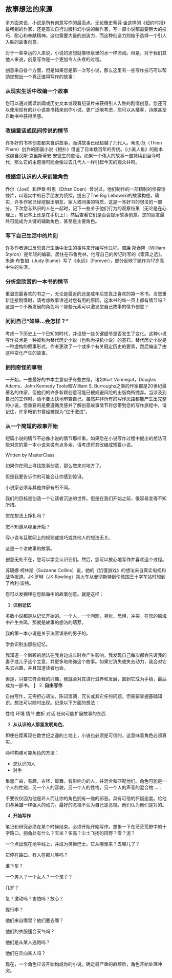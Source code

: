## 故事想法的来源

多方面来说，小说是所有创意写作的最高点。无论像史蒂芬·金这样的《纽约时报》最畅销的作家，还是首次自行出版科幻小说的新作家，写一部小说都需要巨大的技巧，耐心和奉献精神。这也需要大量的创造力，而这种创造力则始于选择一个引人入胜的故事创意。

对于一些幸运的人来说，小说的思想就像喷泉里的水一样流动。但是，对于我们其他人来说，创意写作是一个更加令人头疼的过程。

创意来自各个方面，但是如果您是第一次写小说，那么这里有一些写作技巧可以帮助您想出一个真正值得写作的故事：

### 从现实生活中改编一个故事

您可以通过阅读新闻或历史文本或观看纪录片来获得引人入胜的剧情创意。您还可以使用现有的非小说类书籍来创作小说。更广泛地考虑，您可以从播客，诗歌甚至自助书中获得灵感。

### 改编童话或民间传说的情节

许多好的书本创意都来自讲故事，而讲故事已经超越了几代人。蒂恩·范（Thien Pham）创作的图画小说《相扑》借鉴了日本数百年的传统。《小美人鱼》的剧本改编自汉斯·克里斯蒂安·安徒生的童话。如果一个伟大的故事一直持续到当今时代，那么它的主题很可能会像过去几代人一样引起今天的观众共鸣。

### 根据您认识的人来创建角色

乔尔（Joel）和伊桑·科恩（Ethan Coen）曾说过，他们制作的一部精制的侦探惊悚片，以现实中的石手朋友为侦探，提出了The Big Lebowski的故事构想。确实，许多作家已经挖掘出朋友，家人或同事的特质，这是一本好书的想法的一部分。下次您与熟识的人在一起时，记下一些关于他们行为的观察结果（无论是在心理上，笔记本上还是在手机上），然后查看它们是否会提示故事创意。您的朋友最终可能成为关键的辅助角色，甚至是主要角色。

### 写下自己生活中的片刻

许多作者通过反思自己生活中发生的事件来开始写作过程。威廉·斯泰隆（William Styron）是年轻的编辑，居住在布鲁克林，他写自己的传记时写的《索菲之选》。朱迪·布鲁姆（Judy Blume）写了《永远》（Forever），部分反映了她作为17岁高中生的生活。

### 分析您欣赏的一本书的情节

重温您最喜欢的书之一，无论是最近的还是成年后您真正喜欢的第一本书。当您重新连接剧情时，请考虑故事讲述对您有用的原因。这本书的每一页上都有情节吗？这是一个不断发展的角色吗？哪些元素可以激发您自己故事的情节创意？

### 问问自己“如果...会怎样？”

考虑一下历史上一个已知的时代，并设想一些关键细节是否发生了变化。这种小说写作技术是一种被称为替代历史小说（也称为投机小说）的基石。替代历史小说是一种虚构的叙事形式，作者更改了一个或多个有关既定历史的要素，然后编造了由这种变化产生的故事。

### 拥抱奇怪的事物

一开始，一些最好的书本主意似乎有些古怪，诸如Kurt Vonnegut，Douglas Adams，John Kennedy Toole和William S. Burroughs之类的作家都是20世纪最著名的作家，但他们的许多新颖创意可能已被规避风险的出版商所抛弃。当涉及到自己的工作时，请不要太快地审查自己。虽然并非所有的写作思路都能产生出完整的小说，但重要的是要遵循灵感并了解创意故事情节将您带到您的写作旅程中。请记住，许多畅销书曾经被视为“过于激进”。

### 从一个简短的故事开始

短篇小说的情节不必像小说的情节那样重。如果您在小说写作过程中提出的想法可能对您的第一本小说来说有点多余，请考虑将其改编成短篇小说。

Written by MasterClass


如果你在网上寻找故事创意，那么您来对地方了。

但是我要告诉你的可能会让你感到惊讶。

小说家必须与其他作家有所不同。

我们的目标是创造一个让读者沉迷的世界。但是在我们开始之前，很容易变得不知所措。

您在想法上挣扎吗？

您不知道从哪里开始？

写小说与互联网上的规则或技巧或其他人的想法无关。

这是一个讲故事的故事。

创意无处不在，您可以学会认识它们。然后，您可以放心地写作并喜欢这个过程。

苏珊娜·柯林斯（Suzanne Collins）说，她的《饥饿游戏》的想法来自真实电视和战争报道。JK·罗琳（JK Rowling）乘火车从曼彻斯特到伦敦国王十字车站时想到了哈利·波特。

您可以发掘埋在您脑海中的故事创意。就是这样：

1. **识别记忆**

多数小说都是从记忆开始的。一个人，一个问题，紧张，恐惧，冲突。在您的脑海中产生共鸣，那就是故事的想法的萌芽。

我的第一本小说是关于法官谋杀的男子的。

学会识别出那些记忆。

我知道一个新颖的想法在我身边成长时会产生影响。我发现自己每次都会告诉我的妻子或儿子这个主意，并更多地修饰这个故事。如果它消失或失去动力，我会对它失去兴趣，并且知道读者也会。

但是，只要它符合我的兴趣，我就会对其进行滋养和发展，直到它成为手稿，最后成为一部书。
】
2. **自由写作**

自由写作，无需担心语法，陈词滥调，冗长或其它任何问题，但需要掌握基础知识。想法可以随时出现。记录以下方面的想法：

性格
环境
情节
曲折
对话
任何可能扩展故事的东西

3. **从认识的人那里发明角色**。

即使在距离现在数世纪之遥的土地上，小说也必须是可信的。这意味着角色必须真实。  

两种构建可靠角色的方法：

- 您认识的人
- 对手

集思广益，有趣，古怪，鼓舞，有影响力的人，并混合和匹配他们。角色可能是一个人的性别，另一个人的容貌，另一个人的性格，另一个人的声音的混合物……

不要仅仅因为他是坏人而让你的角色拥有一维的邪恶。具有可信的怀疑态度。给他们与英雄一样强大的动力。最好的恶棍不认为自己是恶棍。他们认为他们是对的。

4. **开始写作**

笔记和研究必须在某个时候结束。必须开始开始写作。想象一下在茫茫荒野中的十字路口。拐角处有什么？玉米？多高？尘土飞扬的田野？雪？泥？

一个点出现在地平线上，并成为灵狮巴士。它从哪里来？去哪儿了？

它停在路口。有人在那儿等吗？

谁下车？

一个男人？一个女人？一个孩子？

几岁？

急？激动吗？害怕吗？放心？

提行李？

他们来自哪里？他们要去哪？

他们的衣服适合天气吗？

他们是从某人逃跑吗？

他们在奔向某人吗？

现在，一个角色应该开始构成你的小说。确定最严重的麻烦后，角色开始处理冲突。
